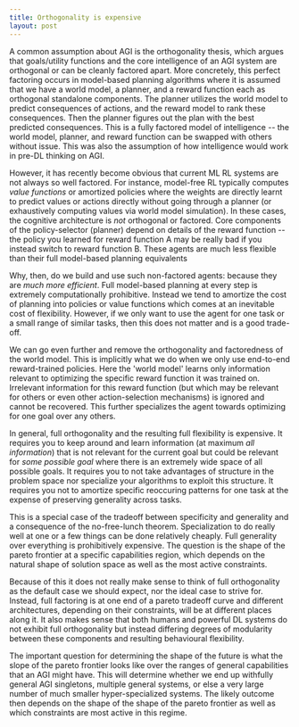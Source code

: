 ```yaml
---
title: Orthogonality is expensive
layout: post
---
```


A common assumption about AGI is the orthogonality thesis, which argues that goals/utility functions and the core intelligence of an AGI system are orthogonal or can be cleanly factored apart. More concretely, this perfect factoring occurs in model-based planning algorithms where it is assumed that we have a world model, a planner, and a reward function each as orthogonal standalone components. The planner utilizes the world model to predict consequences of actions, and the reward model to rank these consequences. Then the planner figures out the plan with the best predicted consequences. This is a fully factored model of intelligence -- the world model, planner, and reward function can be swapped with others without issue. This was also the assumption of how intelligence would work in pre-DL thinking on AGI. 

However, it has recently become obvious that current ML RL systems are not always so well factored. For instance, model-free RL typically computes *value functions* or amortized policies where the weights are directly learnt to predict values or actions directly without going through a planner (or exhaustively computing values via world model simulation). In these cases, the cognitive architecture is *not* orthogonal or factored. Core components of the policy-selector (planner) depend on details of the reward function -- the policy you learned for reward function A may be really bad if you instead switch to reward function B. These agents are much less flexible than their full model-based planning equivalents

Why, then, do we build and use such non-factored agents: because they are *much more efficient*. Full model-based planning at every step is extremely computationally prohibitive. Instead we tend to amortize the cost of planning into policies or value functions which comes at an inevitable cost of flexibility. However, if we only want to use the agent for one task or a small range of similar tasks, then this does not matter and is a good trade-off.

We can go even further and remove the orthogonality and factoredness of the world model. This is implicitly what we do when we only use end-to-end reward-trained policies. Here the 'world model' learns only information relevant to optimizing the specific reward function it was trained on. Irrelevant information for this reward function (but which may be relevant for others or even other action-selection mechanisms) is ignored and cannot be recovered. This further specializes the agent towards optimizing for one goal over any others. 

In general, full orthogonality and the resulting full flexibility is expensive. It requires you to keep around and learn information (at maximum *all information*) that is not relevant for the current goal but could be relevant for *some possible goal* where there is an extremely wide space of all possible goals. It requires you to not take advantages of structure in the problem space nor specialize your algorithms to exploit this structure. It requires you not to amortize specific reoccuring patterns for one task at the expense of preserving generality across tasks.

This is a special case of the tradeoff between specificity and generality and a consequence of the no-free-lunch theorem. Specialization to do really well at one or a few things can be done relatively cheaply. Full generality over everything is prohibitively expensive. The question is the shape of the pareto frontier at a specific capabilities region, which depends on the natural shape of solution space as well as the most active constraints.

Because of this it does not really make sense to think of full orthogonality as the default case we should expect, nor the ideal case to strive for. Instead, full factoring is at one end of a pareto tradeoff curve and different architectures, depending on their constraints, will be at different places along it. It also makes sense that both humans and powerful DL systems do not exhibit full orthogonality but instead differing degrees of modularity between these components and resulting behavioural flexibility.

The important question for determining the shape of the future is what the slope of the pareto frontier looks like over the ranges of general capabilities that an AGI might have. This will determine whether we end up withfully general AGI singletons, multiple general systems, or else a very large number of much smaller hyper-specialized systems. The likely outcome then depends on the shape of the shape of the pareto frontier as well as which constraints are most active in this regime. 
